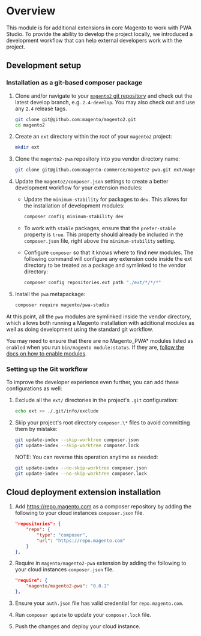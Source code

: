 # Overview

This module is for additional extensions in core Magento to work with PWA Studio. To provide the ability to develop the project locally, we introduced a development workflow that can help external developers work with the project.

## Development setup

### Installation as a git-based composer package

1. Clone and/or navigate to your [`magento2` git repository](https://github.com/magento/magento2) and check out the latest develop branch, e.g. `2.4-develop`. You may also check out and use any `2.4` release tags.

    ```bash
    git clone git@github.com:magento/magento2.git
    cd magento2
    ```

1. Create an `ext` directory within the root of your `magento2` project:

    ```bash
    mkdir ext
    ```

1. Clone the `magento2-pwa` repository into you vendor directory name:

    ```bash
    git clone git@github.com:magento-commerce/magento2-pwa.git ext/magento/magento2-pwa
    ```

1. Update the `magento2/composer.json` settings to create a better development workflow for your extension modules:

    -  Update the `minimum-stability` for packages to `dev`. This allows for the installation of development modules:

        ```bash
        composer config minimum-stability dev
        ```

    -  To work with `stable` packages, ensure that the `prefer-stable` property is `true`. This property should already be included in the `composer.json` file, right above the `minimum-stability` setting.

    -  Configure `composer` so that it knows where to find new modules. The following command will configure any extension code inside the ext directory to be treated as a package and symlinked to the vendor directory:

        ```bash
        composer config repositories.ext path "./ext/*/*/*"
        ```

1. Install the `pwa` metapackage:

    ```bash
    composer require magento/pwa-studio
    ```

At this point, all the `pwa` modules are symlinked inside the vendor directory, which allows both running a Magento installation with additional modules as well as doing development using the standard git workflow.

You may need to ensure that there are no Magento_PWA* modules listed as `enabled` when you run `bin/magento module:status`. If they are, [follow the docs on how to enable modules](https://devdocs.magento.com/guides/v2.3/extension-dev-guide/build/enable-module.html).

### Setting up the Git workflow

To improve the developer experience even further, you can add these configurations as well:

1. Exclude all the `ext/` directories in the project's `.git` configuration:

    ```bash
    echo ext >> ./.git/info/exclude
    ```

1. Skip your project's root directory `composer.\*` files to avoid committing them by mistake:

    ```bash
    git update-index --skip-worktree composer.json
    git update-index --skip-worktree composer.lock
    ```

    NOTE: You can reverse this operation anytime as needed:

    ```bash
    git update-index --no-skip-worktree composer.json
    git update-index --no-skip-worktree composer.lock
    ```

## Cloud deployment extension installation

1. Add https://repo.magento.com as a composer repository by adding the following to your cloud instances `composer.json` file.

    ```json
    "repositories": {
        "repo": {
            "type": "composer",
            "url": "https://repo.magento.com"
        }
    },
    ```

1. Require in `magento/magento2-pwa` extension by adding the following to your cloud instances `composer.json` file.

    ```json
    "require": {
        "magento/magento2-pwa": "0.0.1"
    },
    ```

1. Ensure your `auth.json` file has valid credential for `repo.magento.com`.

1. Run `composer update` to update your `composer.lock` file.

1. Push the changes and deploy your cloud instance.
